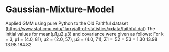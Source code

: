 # Gaussian-Mixture-Model

Applied GMM using pure Python to the Old Faithful dataset (https://www.stat.cmu.edu/˜larry/all-of-statistics/=data/faithful.dat)
The initial values for mean(µ1,µ2,µ3) and covariance were given as follows:
For k = 3, µ1 = (4.0, 81), µ2 = (2.0, 57), µ3 = (4.0, 71), Σ1 = Σ2 = Σ3 = 1.30  13.98
                                                                          13.98 184.82 
